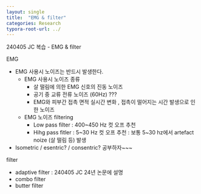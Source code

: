 ```yaml
---
layout: single
title:  "EMG & filter"
categories: Research
typora-root-url: ../
---
```


240405 JC 복습 - EMG & filter

EMG

- EMG 사용시 노이즈는 반드시 발생한다.
  - EMG 사용시 노이즈 종류
    - 살 떨림에 의한 EMG 신호의 진동 노이즈
    - 공기 중 교류 전류 노이즈 (60Hz) ???
    - EMG와 피부간 접촉 면적 실시간 변화 , 접촉이 떨어지는 시간 발생으로 인한 노이즈
  - EMG 노이즈 filtering
    - Low pass filter : 400~450 Hz 컷 오프 추천
    - Hihg pass fitler : 5~30 Hz 컷 오프 추천
      : 보통 5~30 hz에서 artefact noize (살 떨림 등) 발생
- Isometric / esentric? / consentric?
  공부하자~~~



filter

- adaptive filter : 240405 JC 24년 논문에 설명
- combo filter
- butter filter

